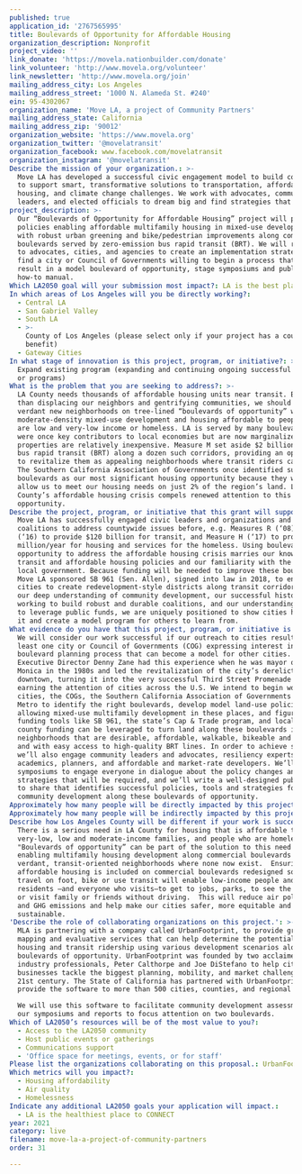 ```yaml
---
published: true
application_id: '2767565995'
title: Boulevards of Opportunity for Affordable Housing
organization_description: Nonprofit
project_video: ''
link_donate: 'https://movela.nationbuilder.com/donate'
link_volunteer: 'http://www.movela.org/volunteer'
link_newsletter: 'http://www.movela.org/join'
mailing_address_city: Los Angeles
mailing_address_street: '1000 N. Alameda St. #240'
ein: 95-4302067
organization_name: 'Move LA, a project of Community Partners'
mailing_address_state: California
mailing_address_zip: '90012'
organization_website: 'https://www.movela.org'
organization_twitter: '@movelatransit'
organization_facebook: www.facebook.com/movelatransit
organization_instagram: '@movelatransit'
Describe the mission of your organization.: >-
  Move LA has developed a successful civic engagement model to build coalitions
  to support smart, transformative solutions to transportation, affordable
  housing, and climate change challenges. We work with advocates, community
  leaders, and elected officials to dream big and find strategies that work.
project_description: >-
  Our “Boulevards of Opportunity for Affordable Housing” project will promote
  policies enabling affordable multifamily housing in mixed-use developments
  with robust urban greening and bike/pedestrian improvements along commercial
  boulevards served by zero-emission bus rapid transit (BRT). We will reach out
  to advocates, cities, and agencies to create an implementation strategy, and
  find a city or Council of Governments willing to begin a process that would
  result in a model boulevard of opportunity, stage symposiums and publish a
  how-to manual.
Which LA2050 goal will your submission most impact?: LA is the best place to LIVE
In which areas of Los Angeles will you be directly working?:
  - Central LA
  - San Gabriel Valley
  - South LA
  - >-
    County of Los Angeles (please select only if your project has a countywide
    benefit)
  - Gateway Cities
In what stage of innovation is this project, program, or initiative?: >-
  Expand existing program (expanding and continuing ongoing successful projects
  or programs)
What is the problem that you are seeking to address?: >-
  LA County needs thousands of affordable housing units near transit. But rather
  than displacing our neighbors and gentrifying communities, we should create
  verdant new neighborhoods on tree-lined “boulevards of opportunity” with
  moderate-density mixed-use development and housing affordable to people who
  are low and very-low income or homeless. LA is served by many boulevards that
  were once key contributors to local economies but are now marginalized, where
  properties are relatively inexpensive. Measure M set aside $2 billion to build
  bus rapid transit (BRT) along a dozen such corridors, providing an opportunity
  to revitalize them as appealing neighborhoods where transit riders can live.
  The Southern California Association of Governments once identified such
  boulevards as our most significant housing opportunity because they would
  allow us to meet our housing needs on just 2% of the region’s land. LA
  County’s affordable housing crisis compels renewed attention to this
  opportunity.
Describe the project, program, or initiative that this grant will support to address the problem identified.: >-
  Move LA has successfully engaged civic leaders and organizations and formed
  coalitions to address countywide issues before, e.g. Measures R (‘08) and M
  (‘16) to provide $120 billion for transit, and Measure H (‘17) to provide $360
  million/year for housing and services for the homeless. Using boulevards of
  opportunity to address the affordable housing crisis marries our knowledge of
  transit and affordable housing policies and our familiarity with the tools of
  local government. Because funding will be needed to improve these boulevards,
  Move LA sponsored SB 961 (Sen. Allen), signed into law in 2018, to enable
  cities to create redevelopment-style districts along transit corridors. With
  our deep understanding of community development, our successful history
  working to build robust and durable coalitions, and our understanding of how
  to leverage public funds, we are uniquely positioned to show cities how to do
  it and create a model program for others to learn from. 
What evidence do you have that this project, program, or initiative is or will be successful, and how will you define and measure success?: >-
  We will consider our work successful if our outreach to cities results in at
  least one city or Council of Governments (COG) expressing interest in a
  boulevard planning process that can become a model for other cities. Move LA
  Executive Director Denny Zane had this experience when he was mayor of Santa
  Monica in the 1980s and led the revitalization of the city’s derelict
  downtown, turning it into the very successful Third Street Promenade and
  earning the attention of cities across the U.S. We intend to begin work with
  cities, the COGs, the Southern California Association of Governments and LA
  Metro to identify the right boulevards, develop model land-use policies
  allowing mixed-use multifamily development in these places, and figure out how
  funding tools like SB 961, the state’s Cap & Trade program, and local and
  county funding can be leveraged to turn land along these boulevards into
  neighborhoods that are desirable, affordable, walkable, bikeable and green,
  and with easy access to high-quality BRT lines. In order to achieve success
  we’ll also engage community leaders and advocates, resiliency experts,
  academics, planners, and affordable and market-rate developers. We’ll stage 2
  symposiums to engage everyone in dialogue about the policy changes and
  strategies that will be required, and we’ll write a well-designed publication
  to share that identifies successful policies, tools and strategies for
  community development along these boulevards of opportunity.
Approximately how many people will be directly impacted by this project, program, or initiative?: '500'
Approximately how many people will be indirectly impacted by this project, program, or initiative?: '1200000'
Describe how Los Angeles County will be different if your work is successful.: >-
  There is a serious need in LA County for housing that is affordable to
  very-low, low and moderate-income families, and people who are homeless.
  "Boulevards of opportunity” can be part of the solution to this need by
  enabling multifamily housing development along commercial boulevards in
  verdant, transit-oriented neighborhoods where none now exist.  Ensuring
  affordable housing is included on commercial boulevards redesigned so we can
  travel on foot, bike or use transit will enable low-income people and other
  residents —and everyone who visits—to get to jobs, parks, to see the doctor,
  or visit family or friends without driving.  This will reduce air pollution
  and GHG emissions and help make our cities safer, more equitable and
  sustainable.
'Describe the role of collaborating organizations on this project.': >-
  MLA is partnering with a company called UrbanFootprint, to provide graphic GIS
  mapping and evaluative services that can help determine the potential for
  housing and transit ridership using various development scenarios along
  boulevards of opportunity. UrbanFootprint was founded by two acclaimed
  industry professionals, Peter Calthorpe and Joe DiStefano to help cities and
  businesses tackle the biggest planning, mobility, and market challenges of the
  21st century. The State of California has partnered with UrbanFootprint to
  provide the software to more than 500 cities, counties, and regional agencies.

  We will use this software to facilitate community development assessments at
  our symposiums and reports to focus attention on two boulevards.  
Which of LA2050’s resources will be of the most value to you?:
  - Access to the LA2050 community
  - Host public events or gatherings
  - Communications support
  - 'Office space for meetings, events, or for staff'
Please list the organizations collaborating on this proposal.: UrbanFootprint
Which metrics will you impact?:
  - Housing affordability
  - Air quality
  - Homelessness
Indicate any additional LA2050 goals your application will impact.:
  - LA is the healthiest place to CONNECT
year: 2021
category: live
filename: move-la-a-project-of-community-partners
order: 31

---
```

